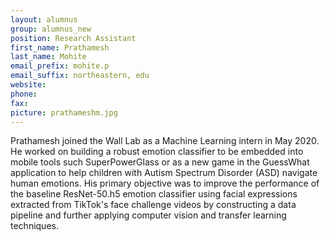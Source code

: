 ```yaml
---
layout: alumnus
group: alumnus_new
position: Research Assistant
first_name: Prathamesh
last_name: Mohite
email_prefix: mohite.p
email_suffix: northeastern, edu
website:
phone:
fax:
picture: prathameshm.jpg
---
```


Prathamesh joined the Wall Lab as a Machine Learning intern in May 2020. He worked on building a robust emotion classifier to be embedded into mobile tools such SuperPowerGlass or as a new game in the GuessWhat application to help children with Autism Spectrum Disorder (ASD) navigate human emotions. His primary objective was to improve the performance of the baseline ResNet-50.h5 emotion classifier using facial expressions extracted from TikTok's face challenge videos by constructing a data pipeline and further applying computer vision and transfer learning techniques.
